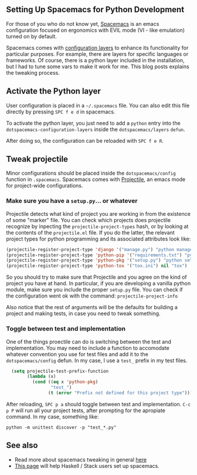 ## Setting Up Spacemacs for Python Development
For those of you who do not know yet, [Spacemacs](https://github.com/syl20bnr/spacemacs) is an emacs configuration focused on ergonomics with EVIL mode (VI - like emulation) turned on by default.

Spacemacs comes with [configuration layers](https://github.com/syl20bnr/spacemacs/blob/master/doc/LAYERS.org) to enhance its functionality for particular purposes. For example, there are layers for specific languages or frameworks. Of course, there is a python layer included in the installation, but I had to tune some vars to make it work for me. This blog posts explains the tweaking process.

## Activate the Python layer

User configuration is placed in a `~/.spacemacs` file. You can also edit this file directly by pressing `SPC f e d` in spacemacs.

To activate the python layer, you just need to add a `python` entry into the `dotspacemacs-configuration-layers` inside the `dotspacemacs/layers` `defun`.

After doing so, the configuration can be reloaded with `SPC f e R`.

## Tweak projectile

Minor configurations should be placed inside the `dotspacemacs/config` function in `.spacemacs`. Spacemacs comes with [Projectile](http://batsov.com/projectile/), an emacs mode for project-wide configurations. 

### Make sure you have a `setup.py`... or whatever
Projectile detects what kind of project you are working in from the existence of some "marker" file. You can check which projects does projectile recognize by inpecting the `projectile-project-types` hash, or by looking at the contents of the `projectile.el` file. 
If you do the latter, the relevant project types for python programming and its associated attributes look like:

```lisp
(projectile-register-project-type 'django '("manage.py") "python manage.py runserver" "python manage.py test")
(projectile-register-project-type 'python-pip '("requirements.txt") "python setup.by build" "python -m unittest discover")
(projectile-register-project-type 'python-pkg '("setup.py") "python setup.py build" "python -m unittest discover")
(projectile-register-project-type 'python-tox '("tox.ini") nil "tox")
```

So you should try to make sure that Projectile and you agree on the kind of project you have at hand. In particular, if you are developing a vanilla python module, make sure you include the proper `setup.py` file. You can check if the configuration went ok with the command:  `projectile-project-info`

Also notice that the rest of arguments will be the defaults for building a project and making tests, in case you need to tweak something.

### Toggle between test and implementation
One of the things proectile can do is switching between the test and implementation. You may need to include a function to accomodate whatever convention you use for test files and add it to the `dotspacemacs/config` defun. In my case, I use a `test_` prefix in my test files.

```lisp
  (setq projectile-test-prefix-function
        (lambda (x)
          (cond ((eq x 'python-pkg)
                 "test_")
                (t (error "Prefix not defined for this project type")))))
```

After reloading, `SPC p a` should toggle between test and implementation. `C-c p P` will run all your project tests, after prompting for the apropiate command. In my case, something like:

```
python -m unittest discover -p "test_*.py"
```

## See also
- Read more about spacemacs tweaking in general [here](http://thume.ca/howto/2015/03/07/configuring-spacemacs-a-tutorial/)
- [This page](https://touk.pl/blog/2015/10/14/getting-started-with-haskell-stack-and-spacemacs/) will help Haskell / Stack users set up spacemacs.